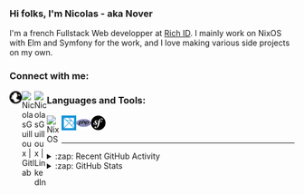 ### Hi folks, I'm Nicolas - aka Nover

I'm a french Fullstack Web developper at [Rich ID](https://www.rich-id.fr). I mainly work on NixOS with Elm and Symfony for the work, and I love making various side projects on my own.


### Connect with me:

[<img align="left" alt="NicolasGuilloux.eu" width="22px" src="https://raw.githubusercontent.com/iconic/open-iconic/master/svg/globe.svg" />][website]
[<img align="left" alt="NicolasGuilloux | Gitlab" width="22px" src="https://gitlab.com/gitlab-com/gitlab-artwork/raw/master/logo/logo.svg" />][gitlab]
[<img align="left" alt="NicolasGuilloux | LinkedIn" width="22px" src="https://cdn.jsdelivr.net/npm/simple-icons@v3/icons/linkedin.svg" />][linkedin]

<span />

### Languages and Tools:

[<img align="left" alt="NixOS"   width="26px" src="https://symbols.getvecta.com/stencil_89/59_nixos-linux-icon.f23716bf93.svg" />][nixos]
[<img align="left" alt="Elm"     width="26px" src="https://raw.githubusercontent.com/github/explore/master/topics/elm/elm.png" />][elm]
[<img align="left" alt="PHP"     width="26px" src="https://raw.githubusercontent.com/github/explore/master/topics/php/php.png" />][php]
[<img align="left" alt="Symfony" width="26px" src="https://raw.githubusercontent.com/github/explore/master/topics/symfony/symfony.png" />][symfony]

<br />
<br />

---

<details>
  <summary>:zap: Recent GitHub Activity</summary>

<!--START_SECTION:activity-->
1. ❌ Closed PR [#61](https://github.com/NicolasGuilloux/blade-shadow-beta/pull/61) in [NicolasGuilloux/blade-shadow-beta](https://github.com/NicolasGuilloux/blade-shadow-beta)
2. ❗️ Opened issue [#143247](https://github.com/NixOS/nixpkgs/issues/143247) in [NixOS/nixpkgs](https://github.com/NixOS/nixpkgs)
3. 🗣 Commented on [#8](https://github.com/rich-id/recurrent-fixtures-test-bundle/issues/8) in [rich-id/recurrent-fixtures-test-bundle](https://github.com/rich-id/recurrent-fixtures-test-bundle)
4. 💪 Opened PR [#2](https://github.com/rich-id/test-framework/pull/2) in [rich-id/test-framework](https://github.com/rich-id/test-framework)
5. 💪 Opened PR [#7](https://github.com/rich-id/recurrent-fixtures-test-bundle/pull/7) in [rich-id/recurrent-fixtures-test-bundle](https://github.com/rich-id/recurrent-fixtures-test-bundle)
<!--END_SECTION:activity-->

</details>

<details>
  <summary>:zap: GitHub Stats</summary>

  <img align="left" alt="NicolasGuilloux's GitHub Stats" src="https://github-readme-stats.codestackr.vercel.app/api?username=NicolasGuilloux&show_icons=true&hide_border=true" />
</details>

[website]: https://nicolasguilloux.eu
[gitlab]: https://gitlab.com/NicolasGuilloux
[linkedin]: https://www.linkedin.com/in/nicolas-guilloux/
[nixos]: https://nixos.org
[elm]: https://elm-lang.org
[php]: https://www.php.net
[symfony]: https://symfony.com
